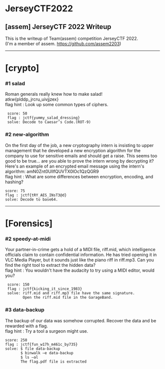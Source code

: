 JerseyCTF2022
===========

[assem] JerseyCTF 2022 Writeup
----------------------------
This is the writeup of Team(assem) competition JerseyCTF 2022.    
(I'm a member of assem. https://github.com/assem2203)

______________

# [crypto]
### #1 salad
Roman generals really knew how to make salad!   
   atkw{plddp_jrcru_uivjjzex}  
flag hint : Look up some common types of ciphers.
```
 score: 50
 flag : jctf{yummy_salad_dressing}
 solve: Decode to Caesar’s Code.(ROT-9)
```

 ### #2 new-algorithm
On the first day of the job, a new cryptography intern is insisting to upper management that he developed a new encryption algorithm for the company to use for sensitive emails and should get a raise. This seems too good to be true... are you able to prove the intern wrong by decrypting it?
   Here's an example of an encrypted email message using the intern's algorithm: amN0Znt0UllfQUVTX0lOc1QzQGR9    
flag hint : What are some differences between encryption, encoding, and hashing?
 ```
score: 75
 flag : jctf{tRY_AES_INsT3@d}
 solve: Decode to base64.
```

______________

# [Forensics]
 ### #2 speedy-at-midi
Your partner-in-crime gets a hold of a MIDI file, riff.mid, which intelligence officials claim to contain confidential information. He has tried opening it in VLC Media Player, but it sounds just like the piano riff in riff.mp3. Can you find the right tool to extract the hidden data?  
flag hint : You wouldn't have the audacity to try using a MIDI editor, would you?
```
 score: 150
 flag : jctf{kicking_it_since_1983}
 solve: riff.mid and riff.mp3 file have the same signature.
        Open the riff.mid file in the GarageBand.
```

 ### #3 data-backup
The backup of our data was somehow corrupted. Recover the data and be rewarded with a flag.    
flag hint : Try a tool a surgeon might use.
 ```
 score: 250
 flag : jctf{fun_w17h_m461c_by735}
 solve: $ file data-backup
        $ binwalk –e data-backup
        $ ls –al
        The flag.pdf file is extracted
```
